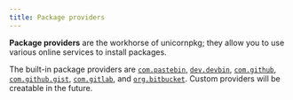 ```yaml
---
title: Package providers
---
```


**Package providers** are the workhorse of unicornpkg; they allow you to use various online services to install packages.

The built-in package providers are [`com.pastebin`](./com.pastebin.md), [`dev.devbin`](./dev.devbin.md), [`com.github`](./com.github.md), [`com.github.gist`](./com.github.gist.md), [`com.gitlab`](./com.gitlab.md), and [`org.bitbucket`](./org.bitbucket.md). Custom providers will be creatable in the future.
